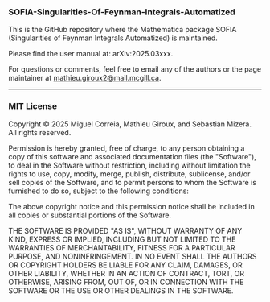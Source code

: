 ### SOFIA-Singularities-Of-Feynman-Integrals-Automatized
This is the GitHub repository where the Mathematica package SOFIA (Singularities of Feynman Integrals Automatized) is maintained. 

Please find the user manual at: arXiv:2025.03xxx.

For questions or comments, feel free to email any of the authors or the page maintainer at mathieu.giroux2@mail.mcgill.ca.

---

### MIT License  

Copyright © 2025 Miguel Correia, Mathieu Giroux, and Sebastian Mizera. All rights reserved.  

Permission is hereby granted, free of charge, to any person obtaining a copy of this software and associated documentation files (the "Software"), to deal in the Software without restriction, including without limitation the rights to use, copy, modify, merge, publish, distribute, sublicense, and/or sell copies of the Software, and to permit persons to whom the Software is furnished to do so, subject to the following conditions:  

The above copyright notice and this permission notice shall be included in all copies or substantial portions of the Software.  

THE SOFTWARE IS PROVIDED "AS IS", WITHOUT WARRANTY OF ANY KIND, EXPRESS OR IMPLIED, INCLUDING BUT NOT LIMITED TO THE WARRANTIES OF MERCHANTABILITY, FITNESS FOR A PARTICULAR PURPOSE, AND NONINFRINGEMENT. IN NO EVENT SHALL THE AUTHORS OR COPYRIGHT HOLDERS BE LIABLE FOR ANY CLAIM, DAMAGES, OR OTHER LIABILITY, WHETHER IN AN ACTION OF CONTRACT, TORT, OR OTHERWISE, ARISING FROM, OUT OF, OR IN CONNECTION WITH THE SOFTWARE OR THE USE OR OTHER DEALINGS IN THE SOFTWARE.  
